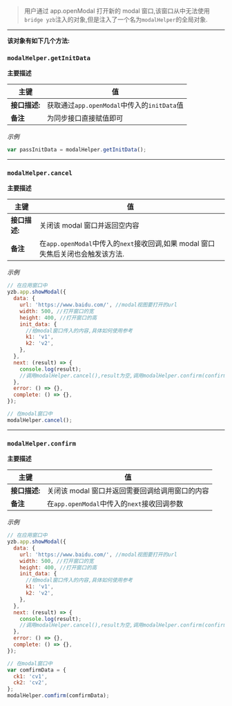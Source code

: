 > 用户通过 app.openModal 打开新的 modal 窗口,该窗口从中无法使用`bridge yzb`注入的对象,但是注入了一个名为`modalHelper`的全局对象.

---

**该对象有如下几个方法:**

### `modalHelper.getInitData`

**主要描述**

| 主键          | 值                                          |
| ------------- | ------------------------------------------- |
| **接口描述:** | 获取通过`app.openModal`中传入的`initData`值 |
| **备注**      | 为同步接口直接赋值即可                      |

_示例_

```javascript
var passInitData = modalHelper.getInitData();
```

---

### `modalHelper.cancel`

**主要描述**

| 主键          | 值                                                                               |
| ------------- | -------------------------------------------------------------------------------- |
| **接口描述:** | 关闭该 modal 窗口并返回空内容                                                    |
| **备注**      | 在`app.openModal`中传入的`next`接收回调,如果 modal 窗口失焦后关闭也会触发该方法. |

_示例_

```javascript
// 在应用窗口中
yzb.app.showModal({
  data: {
    url: 'https://www.baidu.com/', //modal视图要打开的url
    width: 500, //打开窗口的宽
    height: 400, //打开窗口的高
    init_data: {
      //给modal窗口传入的内容,具体如何使用参考
      k1: 'v1',
      k2: 'v2',
    },
  },
  next: (result) => {
    console.log(result);
    //调用modalHelper.cancel(),result为空,调用modalHelper.confirm(confirmData),result为传入的confirmData
  },
  error: () => {},
  complete: () => {},
});

// 在modal窗口中
modalHelper.cancel();
```

---

### `modalHelper.confirm`

**主要描述**

| 主键          | 值                                              |
| ------------- | ----------------------------------------------- |
| **接口描述:** | 关闭该 modal 窗口并返回需要回调给调用窗口的内容 |
| **备注**      | 在`app.openModal`中传入的`next`接收回调参数     |

_示例_

```javascript
// 在应用窗口中
yzb.app.showModal({
  data: {
    url: 'https://www.baidu.com/', //modal视图要打开的url
    width: 500, //打开窗口的宽
    height: 400, //打开窗口的高
    init_data: {
      //给modal窗口传入的内容,具体如何使用参考
      k1: 'v1',
      k2: 'v2',
    },
  },
  next: (result) => {
    console.log(result);
    //调用modalHelper.cancel(),result为空,调用modalHelper.confirm(confirmData),result为传入的confirmData
  },
  error: () => {},
  complete: () => {},
});

// 在modal窗口中
var comfirmData = {
  ck1: 'cv1',
  ck2: 'cv2',
};
modalHelper.comfirm(comfirmData);
```
